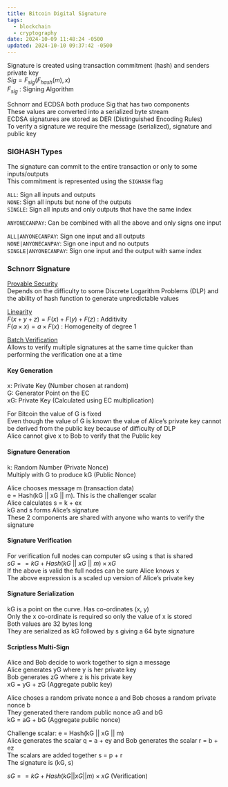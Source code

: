 ```yaml
---
title: Bitcoin Digital Signature
tags:
  - blockchain
  - cryptography
date: 2024-10-09 11:48:24 -0500
updated: 2024-10-10 09:37:42 -0500
---
```


Signature is created using transaction commitment (hash) and senders private key  
$Sig = F_{sig}(F_{hash}(m), x)$  
$F_{sig}$ : Signing Algorithm

Schnorr and ECDSA both produce Sig that has two components  
These values are converted into a serialized byte stream  
ECDSA signatures are stored as DER (Distinguished Encoding Rules)  
To verify a signature we require the message (serialized), signature and public key  

### SIGHASH Types

The signature can commit to the entire transaction or only to some inputs/outputs  
This commitment is represented using the `SIGHASH` flag  

`ALL`: Sign all inputs and outputs  
`NONE`: Sign all inputs but none of the outputs  
`SINGLE`: Sign all inputs and only outputs that have the same index  

`ANYONECANPAY`: Can be combined with all the above and only signs one input

`ALL|ANYONECANPAY`: Sign one input and all outputs  
`NONE|ANYONECANPAY`: Sign one input and no outputs  
`SINGLE|ANYONECANPAY`: Sign one input and the output with same index

### Schnorr Signature

<u>Provable Security</u>  
Depends on the difficulty to some Discrete Logarithm Problems (DLP) and the ability of hash function to generate unpredictable values  

<u>Linearity</u>  
$F(x + y + z) = F(x) + F(y) + F(z)$ : Additivity   
$F(a \times x) = a \times F(x)$ : Homogeneity of degree 1  

<u>Batch Verification</u>  
Allows to verify multiple signatures at the same time quicker than performing the verification one at a time  

#### Key Generation

x: Private Key (Number chosen at random)  
G: Generator Point on the EC  
xG: Private Key (Calculated using EC multiplication)  

For Bitcoin the value of G is fixed  
Even though the value of G is known the value of Alice’s private key cannot be derived from the public key because of difficulty of DLP  
Alice cannot give x to Bob to verify that the Public key

#### Signature Generation

k: Random Number (Private Nonce)  
Multiply with G to produce kG (Public Nonce)  

Alice chooses message m (transaction data)  
e = Hash(kG || xG || m). This is the challenger scalar  
Alice calculates s = k + ex  
kG and s forms Alice’s signature  
These 2 components are shared with anyone who wants to verify the signature

#### Signature Verification

For verification full nodes can computer sG using s that is shared  
$sG == kG + Hash(kG\ ||\ xG\ ||\ m) \times xG$  
If the above is valid the full nodes can be sure Alice knows x  
The above expression is a scaled up version of Alice’s private key

#### Signature Serialization

kG is a point on the curve. Has co-ordinates (x, y)  
Only the x co-ordinate is required so only the value of x is stored  
Both values are 32 bytes long  
They are serialized as kG followed by s giving a 64 byte signature

#### Scriptless Multi-Sign

Alice and Bob decide to work together to sign a message  
Alice generates yG where y is her private key  
Bob generates zG where z is his private key  
xG = yG + zG (Aggregate public key)  

Alice choses a random private nonce a and Bob choses a random private nonce b  
They generated there random public nonce aG and bG  
kG = aG + bG (Aggregate public nonce)  

Challenge scalar: e = Hash(kG || xG || m)  
Alice generates the scalar q = a + ey and Bob generates the scalar r = b + ez  
The scalars are added together s = p + r  
The signature is (kG, s)  

$sG == kG + Hash(kG || xG || m) \times xG$ (Verification)

